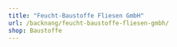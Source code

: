 ```yaml
---
title: "Feucht-Baustoffe Fliesen GmbH"
url: /backnang/feucht-baustoffe-fliesen-gmbh/
shop: Baustoffe
---
```

